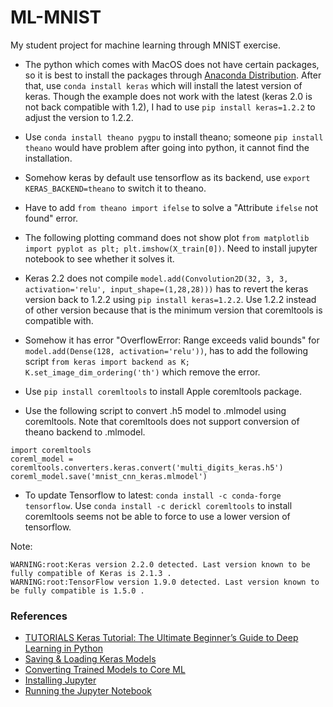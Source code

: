 # ML-MNIST
My student project for machine learning through MNIST exercise.

* The python which comes with MacOS does not have certain packages, so it is best to install the packages through [Anaconda Distribution](https://www.anaconda.com/download/#macos). After that, use ```conda install keras``` which will install the latest version of keras. Though the example does not work with the latest (keras 2.0 is not back compatible with 1.2), I had to use ```pip install keras=1.2.2``` to adjust the version to 1.2.2. 

* Use `conda install theano pygpu` to install theano; someone `pip install theano` would have problem after going into python, it cannot find the installation. 

* Somehow keras by default use tensorflow as its backend, use ```export KERAS_BACKEND=theano``` to switch it to theano. 

* Have to add ```from theano import ifelse``` to solve a "Attribute `ifelse` not found" error. 

* The following plotting command does not show plot ```from matplotlib import pyplot as plt; plt.imshow(X_train[0])```. Need to install jupyter notebook to see whether it solves it. 

* Keras 2.2 does not compile ```model.add(Convolution2D(32, 3, 3, activation='relu', input_shape=(1,28,28)))``` has to revert the keras version back to 1.2.2 using ```pip install keras=1.2.2```.  Use 1.2.2 instead of other version because that is the minimum version that coremltools is compatible with. 

* Somehow it has error "OverflowError: Range exceeds valid bounds" for ```model.add(Dense(128, activation='relu'))```, has to add the following script ```from keras import backend as K;
K.set_image_dim_ordering('th')``` which remove the error. 

* Use ```pip install coremltools``` to install Apple coremltools package. 

* Use the following script to convert .h5 model to .mlmodel using coremltools. Note that coremltools does not support conversion of theano backend to .mlmodel. 
```
import coremltools
coreml_model = coremltools.converters.keras.convert('multi_digits_keras.h5')
coreml_model.save('mnist_cnn_keras.mlmodel')
```

* To update Tensorflow to latest: ```conda install -c conda-forge tensorflow```. Use ```conda install -c derickl coremltools``` to install coremltools seems not be able to force to use a lower version of tensorflow. 

Note: 
```
WARNING:root:Keras version 2.2.0 detected. Last version known to be fully compatible of Keras is 2.1.3 .
WARNING:root:TensorFlow version 1.9.0 detected. Last version known to be fully compatible is 1.5.0 .
```


### References

* [TUTORIALS
Keras Tutorial: The Ultimate Beginner’s Guide to Deep Learning in Python](https://elitedatascience.com/keras-tutorial-deep-learning-in-python)
* [Saving & Loading Keras Models](https://jovianlin.io/saving-loading-keras-models/)
* [Converting Trained Models to Core ML](https://developer.apple.com/documentation/coreml/converting_trained_models_to_core_ml)
* [Installing Jupyter](https://jupyter.org/install.html)
* [Running the Jupyter Notebook](https://jupyter.readthedocs.io/en/latest/running.html)
